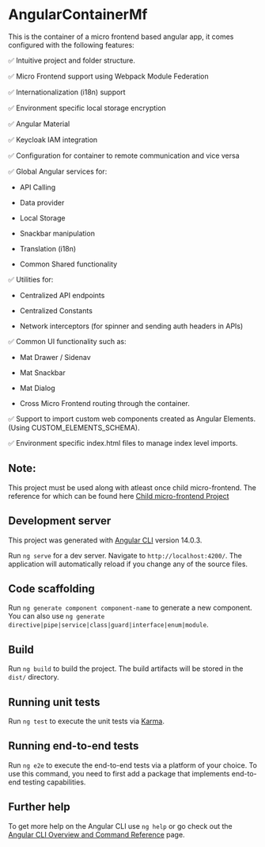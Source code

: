 # AngularContainerMf

This is the container of a micro frontend based angular app, it comes configured with the following features:

 ✅  Intuitive project and folder structure.
 
 ✅  Micro Frontend support using Webpack Module Federation
 
 ✅  Internationalization (i18n) support
 
 ✅  Environment specific local storage encryption
 
 ✅  Angular Material
 
 ✅  Keycloak IAM integration
 
 ✅  Configuration for container to remote communication and vice versa
 
 ✅  Global Angular services for:
 
- API Calling
    
- Data provider
    
- Local Storage
    
- Snackbar manipulation
    
- Translation (i18n)
    
- Common Shared functionality
    
✅  Utilities for:

- Centralized API endpoints

- Centralized Constants

- Network interceptors (for spinner and sending auth headers in APIs)

✅  Common UI functionality such as:

- Mat Drawer / Sidenav

- Mat Snackbar

- Mat Dialog

- Cross Micro Frontend routing through the container.

 ✅  Support to import custom web components created as Angular Elements. (Using CUSTOM_ELEMENTS_SCHEMA).
 
 ✅  Environment specific index.html files to manage index level imports.

## Note:
This project must be used along with atleast once child micro-frontend. The reference for which can be found here [Child micro-frontend Project](https://github.com/bansodeashish24/angular-child-mf-1)

## Development server

This project was generated with [Angular CLI](https://github.com/angular/angular-cli) version 14.0.3.

Run `ng serve` for a dev server. Navigate to `http://localhost:4200/`. The application will automatically reload if you change any of the source files.

## Code scaffolding

Run `ng generate component component-name` to generate a new component. You can also use `ng generate directive|pipe|service|class|guard|interface|enum|module`.

## Build

Run `ng build` to build the project. The build artifacts will be stored in the `dist/` directory.

## Running unit tests

Run `ng test` to execute the unit tests via [Karma](https://karma-runner.github.io).

## Running end-to-end tests

Run `ng e2e` to execute the end-to-end tests via a platform of your choice. To use this command, you need to first add a package that implements end-to-end testing capabilities.

## Further help

To get more help on the Angular CLI use `ng help` or go check out the [Angular CLI Overview and Command Reference](https://angular.io/cli) page.
